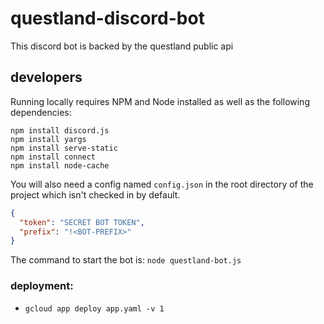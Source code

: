 # questland-discord-bot

This discord bot is backed by the questland public api 

## developers
Running locally requires NPM and Node installed as well as the following dependencies:
```
npm install discord.js
npm install yargs
npm install serve-static
npm install connect
npm install node-cache
```

You will also need a config named `config.json` in the root directory of the project which isn't 
checked in by default.
```json
{
  "token": "SECRET BOT TOKEN",
  "prefix": "!<BOT-PREFIX>"
}
```

The command to start the bot is: `node questland-bot.js`

### deployment:
- `gcloud app deploy app.yaml -v 1`